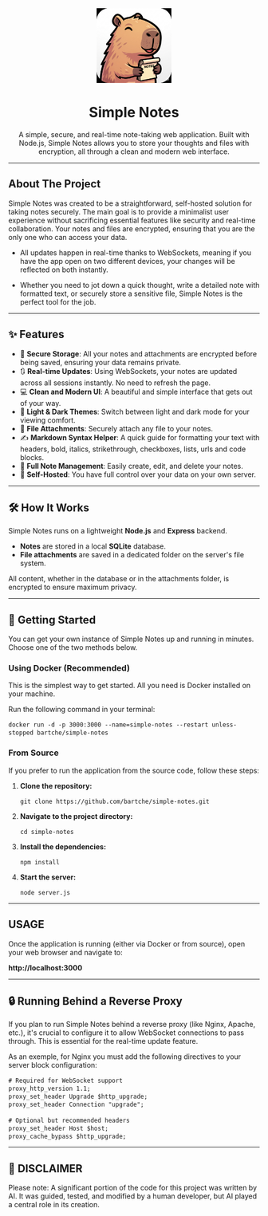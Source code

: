 <div align="center">
  <img src="./public/imgs/icon.png" alt="Simple Notes Logo" width="150">
  <h1>Simple Notes</h1>
</div>

<div align="center">
A simple, secure, and real-time note-taking web application. Built with Node.js, Simple Notes allows you to store your thoughts and files with encryption, all through a clean and modern web interface.
</div>

-----

## About The Project

Simple Notes was created to be a straightforward, self-hosted solution for taking notes securely. The main goal is to provide a minimalist user experience without sacrificing essential features like security and real-time collaboration. Your notes and files are encrypted, ensuring that you are the only one who can access your data.

* All updates happen in real-time thanks to WebSockets, meaning if you have the app open on two different devices, your changes will be reflected on both instantly.

* Whether you need to jot down a quick thought, write a detailed note with formatted text, or securely store a sensitive file, Simple Notes is the perfect tool for the job.

-----

## ✨ Features

  * 🔐 **Secure Storage**: All your notes and attachments are encrypted before being saved, ensuring your data remains private.
  * 🔃 **Real-time Updates**: Using WebSockets, your notes are updated across all sessions instantly. No need to refresh the page.
  * 💻 **Clean and Modern UI**: A beautiful and simple interface that gets out of your way.
  * 🎨 **Light & Dark Themes**: Switch between light and dark mode for your viewing comfort.
  * 📎 **File Attachments**: Securely attach any file to your notes.
  * ✍️ **Markdown Syntax Helper**: A quick guide for formatting your text with headers, bold, italics, strikethrough, checkboxes, lists, urls and code blocks.
  * 📝 **Full Note Management**: Easily create, edit, and delete your notes.
  * 🚀 **Self-Hosted**: You have full control over your data on your own server.

-----

## 🛠️ How It Works

Simple Notes runs on a lightweight **Node.js** and **Express** backend.

  * **Notes** are stored in a local **SQLite** database.
  * **File attachments** are saved in a dedicated folder on the server's file system.

All content, whether in the database or in the attachments folder, is encrypted to ensure maximum privacy.

-----

## 🚀 Getting Started

You can get your own instance of Simple Notes up and running in minutes. Choose one of the two methods below.

### Using Docker (Recommended)

This is the simplest way to get started. All you need is Docker installed on your machine.

Run the following command in your terminal:

```
docker run -d -p 3000:3000 --name=simple-notes --restart unless-stopped bartche/simple-notes
```

### From Source

If you prefer to run the application from the source code, follow these steps:

1.  **Clone the repository:**

    ```
    git clone https://github.com/bartche/simple-notes.git
    ```

2.  **Navigate to the project directory:**

    ```
    cd simple-notes
    ```

3.  **Install the dependencies:**

    ```
    npm install
    ```

4.  **Start the server:**

    ```
    node server.js
    ```

-----

## USAGE

Once the application is running (either via Docker or from source), open your web browser and navigate to:

**http://localhost:3000**

-----

## 🔒 Running Behind a Reverse Proxy

If you plan to run Simple Notes behind a reverse proxy (like Nginx, Apache, etc.), it's crucial to configure it to allow WebSocket connections to pass through. This is essential for the real-time update feature.

As an exemple, for Nginx you must add the following directives to your server block configuration:

    # Required for WebSocket support
    proxy_http_version 1.1;
    proxy_set_header Upgrade $http_upgrade;
    proxy_set_header Connection "upgrade";
    
    # Optional but recommended headers
    proxy_set_header Host $host;
    proxy_cache_bypass $http_upgrade;

-----
    
## 🤖 DISCLAIMER

Please note: A significant portion of the code for this project was written by AI. It was guided, tested, and modified by a human developer, but AI played a central role in its creation.
